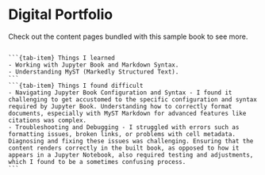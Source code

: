 
# Digital Portfolio

Check out the content pages bundled with this sample book to see more.

```{tableofcontents}
```

````{tab-set}
```{tab-item} Things I learned
- Working with Jupyter Book and Markdown Syntax.
- Understanding MyST (Markedly Structured Text).
```
```{tab-item} Things I found difficult
- Navigating Jupyter Book Configuration and Syntax - I found it challenging to get accustomed to the specific configuration and syntax required by Jupyter Book. Understanding how to correctly format documents, especially with MyST Markdown for advanced features like citations was complex.
- Troubleshooting and Debugging - I struggled with errors such as formatting issues, broken links, or problems with cell metadata. Diagnosing and fixing these issues was challenging. Ensuring that the content renders correctly in the built book, as opposed to how it appears in a Jupyter Notebook, also required testing and adjustments, which I found to be a sometimes confusing process.
```
````
